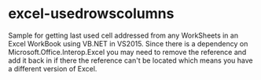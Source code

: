 # excel-usedrowscolumns
Sample for getting last used cell addressed from any WorkSheets in an Excel WorkBook using VB.NET in VS2015. Since there is a dependency on Microsoft.Office.Interop.Excel you may need to remove the reference and add it back in if there the reference can't be located which means you have a different version of Excel.
